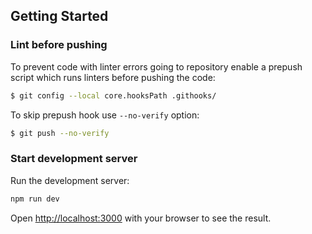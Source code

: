 ## Getting Started

### Lint before pushing

To prevent code with linter errors going to repository enable a prepush script which runs linters before pushing the code:

```bash
$ git config --local core.hooksPath .githooks/
```

To skip prepush hook use `--no-verify` option:

```bash
$ git push --no-verify
```

### Start development server

Run the development server:

```bash
npm run dev
```

Open [http://localhost:3000](http://localhost:3000) with your browser to see the result.

